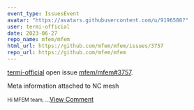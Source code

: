 ```yaml
---
event_type: IssuesEvent
avatar: "https://avatars.githubusercontent.com/u/9196588?"
user: termi-official
date: 2023-06-27
repo_name: mfem/mfem
html_url: https://github.com/mfem/mfem/issues/3757
repo_url: https://github.com/mfem/mfem
---
```


<a href='https://github.com/termi-official' target='_blank'>termi-official</a> open issue <a href='https://github.com/mfem/mfem/issues/3757' target='_blank'>mfem/mfem#3757</a>.

<p>Meta information attached to NC mesh</p><small>Hi MFEM team,...</small><a href='https://github.com/mfem/mfem/issues/3757' target='_blank'>View Comment</a>